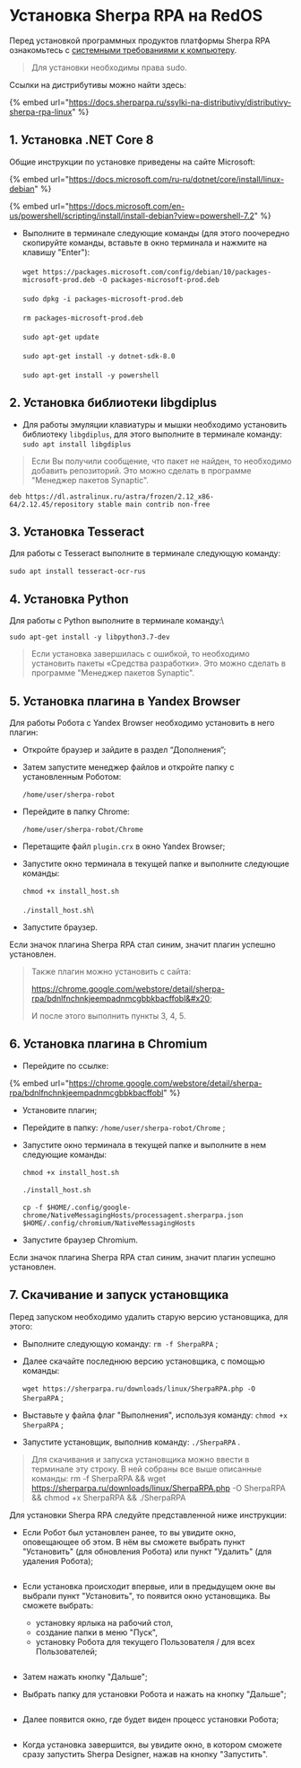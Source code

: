 # Установка Sherpa RPA на RedOS

Перед установкой программных продуктов платформы Sherpa RPA ознакомьтесь с [системными требованиями к компьютеру](../#sistemnye-trebovaniya-dlya-sherpa-rpa-dlya-linux).

> Для установки необходимы права sudo.

Ссылки на дистрибутивы можно найти здесь:

{% embed url="https://docs.sherparpa.ru/ssylki-na-distributivy/distributivy-sherpa-rpa-linux" %}

## 1. Установка .NET **Core 8**

Общие инструкции по установке приведены на сайте Microsoft:

{% embed url="https://docs.microsoft.com/ru-ru/dotnet/core/install/linux-debian" %}

{% embed url="https://docs.microsoft.com/en-us/powershell/scripting/install/install-debian?view=powershell-7.2" %}

* Выполните в терминале следующие команды (для этого поочередно скопируйте команды, вставьте в окно терминала и нажмите на клавишу "Enter"):\
  \
  `wget https://packages.microsoft.com/config/debian/10/packages-microsoft-prod.deb -O packages-microsoft-prod.deb`\
  \
  `sudo dpkg -i packages-microsoft-prod.deb`\
  \
  `rm packages-microsoft-prod.deb`\
  \
  `sudo apt-get update`\
  \
  `sudo apt-get install -y dotnet-sdk-8.0`\
  \
  `sudo apt-get install -y powershell`

## 2. Установка библиотеки libgdiplu**s**

* Для работы эмуляции клавиатуры и мышки необходимо установить библиотеку `libgdiplus`, для этого выполните в терминале команду: `sudo apt install libgdiplus`

> Если Вы получили сообщение, что пакет не найден, то необходимо добавить репозиторий. Это можно сделать в программе "Менеджер пакетов Synaptic".

`deb https://dl.astralinux.ru/astra/frozen/2.12_x86-64/2.12.45/repository stable main contrib non-free`

## 3. Установка Tesseract

Для работы с Tesseract выполните в терминале следующую команду:\
\
`sudo apt install tesseract-ocr-rus`

## 4. Установка Python

Для работы с Python выполните в терминале команду:\


`sudo apt-get install -y libpython3.7-dev`

> Если установка завершилась с ошибкой, то необходимо установить пакеты «Средства разработки». Это можно сделать в программе "Менеджер пакетов Synaptic".

## 5. Установка плагина в Yandex Browser

Для работы Робота с Yandex Browser необходимо установить в него плагин:

* Откройте браузер и зайдите в раздел “Дополнения”;
* Затем запустите менеджер файлов и откройте папку с установленным Роботом:\
  \
  `/home/user/sherpa-robot`



* Перейдите в папку Chrome: \
  \
  `/home/user/sherpa-robot/Chrome`



* Перетащите файл `plugin.crx` в окно Yandex Browser;
* Запустите окно терминала в текущей папке и выполните следующие команды:\
  \
  `chmod +x install_host.sh`\
  \
  `./install_host.sh`\

* Запустите браузер.

Если значок плагина Sherpa RPA стал синим, значит плагин успешно установлен.

> Также плагин можно установить с сайта:&#x20;
>
> https://chrome.google.com/webstore/detail/sherpa-rpa/bdnlfnchnkjeempadnmcgbbkbacffobl&#x20;
>
> И после этого выполнить пункты 3, 4, 5.

## 6. Установка плагина в Chromium

* Перейдите по ссылке:&#x20;

{% embed url="https://chrome.google.com/webstore/detail/sherpa-rpa/bdnlfnchnkjeempadnmcgbbkbacffobl" %}

* Установите плагин;
* Перейдите в папку:  `/home/user/sherpa-robot/Chrome` ;
* Запустите окно терминала в текущей папке и выполните в нем следующие команды:\
  \
  `chmod +x install_host.sh`\
  \
  `./install_host.sh`\
  \
  `cp -f $HOME/.config/google-chrome/NativeMessagingHosts/processagent.sherparpa.json $HOME/.config/chromium/NativeMessagingHosts`



* Запустите браузер Chromium.&#x20;

Если значок плагина Sherpa RPA стал синим, значит плагин успешно установлен.

## 7. Скачивание и запуск установщика

Перед запуском необходимо удалить старую версию установщика, для этого:

* Выполните следующую команду: `rm -f SherpaRPA` ;
* Далее скачайте последнюю версию установщика, с помощью команды: \
  \
  `wget https://sherparpa.ru/downloads/linux/SherpaRPA.php -O SherpaRPA` ;



* Выставьте у файла флаг "Выполнения", используя команду: `chmod +x SherpaRPA` ;
* Запустите установщик, выполнив команду: `./SherpaRPA` .

> Для скачивания и запуска установщика можно ввести в терминале эту строку. В ней собраны все выше описанные команды: rm -f SherpaRPA && wget https://sherparpa.ru/downloads/linux/SherpaRPA.php -O SherpaRPA && chmod +x SherpaRPA && ./SherpaRPA

Для установки Sherpa RPA следуйте представленной ниже инструкции:

* Если Робот был установлен ранее, то вы увидите окно, оповещающее об этом. В нём вы сможете выбрать пункт "Установить" (для обновления Робота) или пункт "Удалить" (для удаления Робота);

<figure><img src="../../.gitbook/assets/изображение (1).png" alt=""><figcaption></figcaption></figure>

*   Если установка происходит впервые, или в предыдущем окне вы выбрали пункт "Установить", то появится окно установщика. Вы сможете выбрать:

    * установку ярлыка на рабочий стол,&#x20;
    * создание папки в меню "Пуск",
    * установку Робота для текущего Пользователя / для всех Пользователей;

    <figure><img src="../../.gitbook/assets/изображение (3).png" alt=""><figcaption></figcaption></figure>
* Затем нажать кнопку "Дальше";
* Выбрать папку для установки Робота и нажать на кнопку "Дальше";

<figure><img src="../../.gitbook/assets/изображение (7).png" alt=""><figcaption></figcaption></figure>

* Далее появится окно, где будет виден процесс установки Робота;

<figure><img src="../../.gitbook/assets/изображение (6).png" alt=""><figcaption></figcaption></figure>

* Когда установка завершится, вы увидите окно, в котором сможете сразу запустить Sherpa Designer, нажав на кнопку "Запустить".

<figure><img src="../../.gitbook/assets/изображение (8).png" alt=""><figcaption></figcaption></figure>

